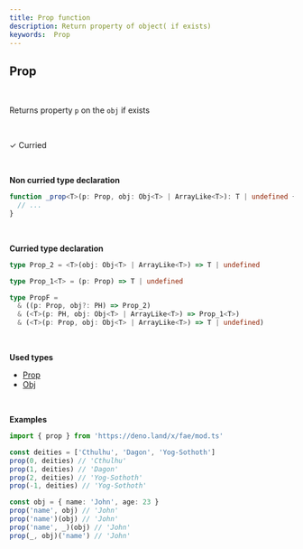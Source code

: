 ```yaml
---
title: Prop function
description: Return property of object( if exists)
keywords:  Prop
---
```


## Prop 
<br>

Returns property `p` on the `obj` if exists

<br>

&check; Curried

<br>

**Non curried type declaration**
```typescript
function _prop<T>(p: Prop, obj: Obj<T> | ArrayLike<T>): T | undefined {
  // ...
}
```
<br>

**Curried type declaration**

```typescript
type Prop_2 = <T>(obj: Obj<T> | ArrayLike<T>) => T | undefined

type Prop_1<T> = (p: Prop) => T | undefined

type PropF =
  & ((p: Prop, obj?: PH) => Prop_2)
  & (<T>(p: PH, obj: Obj<T> | ArrayLike<T>) => Prop_1<T>)
  & (<T>(p: Prop, obj: Obj<T> | ArrayLike<T>) => T | undefined)
```
<br>

**Used types**
* [Prop](/types/Prop)
* [Obj](/types/Obj)

<br>

**Examples**
```typescript
import { prop } from 'https://deno.land/x/fae/mod.ts'

const deities = ['Cthulhu', 'Dagon', 'Yog-Sothoth']
prop(0, deities) // 'Cthulhu'
prop(1, deities) // 'Dagon'
prop(2, deities) // 'Yog-Sothoth'
prop(-1, deities) // 'Yog-Sothoth'

const obj = { name: 'John', age: 23 }
prop('name', obj) // 'John'
prop('name')(obj) // 'John'
prop('name', _)(obj) // 'John'
prop(_, obj)('name') // 'John'
```
